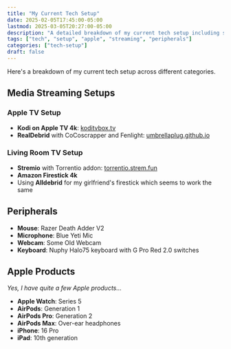 ```yaml
---
title: "My Current Tech Setup"
date: 2025-02-05T17:45:00-05:00
lastmod: 2025-03-05T20:27:00-05:00
description: "A detailed breakdown of my current tech setup including streaming devices, peripherals, and Apple products."
tags: ["tech", "setup", "apple", "streaming", "peripherals"]
categories: ["tech-setup"]
draft: false
---
```


Here's a breakdown of my current tech setup across different categories.

## Media Streaming Setups

### Apple TV Setup
- **Kodi on Apple TV 4k**: [koditvbox.tv](https://www.koditvbox.tv)
- **RealDebrid** with CoCoscrapper and Fenlight: [umbrellaplug.github.io](https://umbrellaplug.github.io/)

### Living Room TV Setup
- **Stremio** with Torrentio addon: [torrentio.strem.fun](https://torrentio.strem.fun/configure)
- **Amazon Firestick 4k**
- Using **Alldebrid** for my girlfriend's firestick which seems to work the same

## Peripherals

- **Mouse**: Razer Death Adder V2
- **Microphone**: Blue Yeti Mic
- **Webcam**: Some Old Webcam
- **Keyboard**: Nuphy Halo75 keyboard with G Pro Red 2.0 switches

## Apple Products

*Yes, I have quite a few Apple products...*

- **Apple Watch**: Series 5
- **AirPods**: Generation 1
- **AirPods Pro**: Generation 2  
- **AirPods Max**: Over-ear headphones
- **iPhone**: 16 Pro
- **iPad**: 10th generation